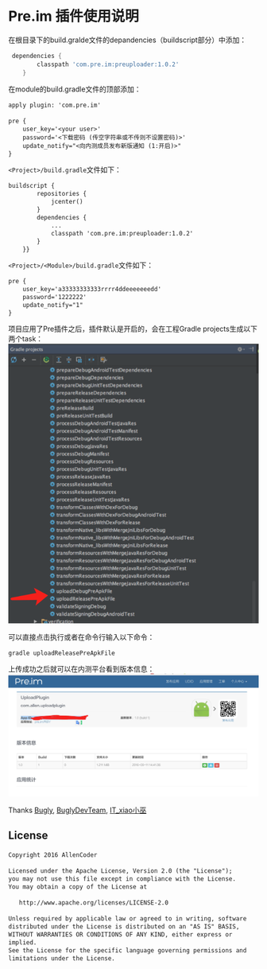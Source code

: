 # Pre.im 插件使用说明



在根目录下的build.gralde文件的depandencies（buildscript部分）中添加：


```groovy
 dependencies {
        classpath 'com.pre.im:preuploader:1.0.2'
    }
```


在module的build.gradle文件的顶部添加：

```
apply plugin: 'com.pre.im'

pre {
    user_key='<your user>'
    password='<下载密码 (传空字符串或不传则不设置密码)>'
    update_notify="<向内测成员发布新版通知 (1:开启)>"
}

```


`<Project>/build.gradle`文件如下：

```
buildscript {
        repositories {
            jcenter()
        }
        dependencies {
            ...
            classpath 'com.pre.im:preuploader:1.0.2'
        }
    }}
```

`<Project>/<Module>/build.gradle`文件如下：
```
pre {
    user_key='a33333333333rrrr4ddeeeeeeedd'
    password='1222222'
    update_notify="1"
}
```

项目应用了Pre插件之后，插件默认是开启的，会在工程Gradle projects生成以下两个task：
![task | center](./gif/17F52141-981D-4055-B82C-3F61BF31C01F.png)



可以直接点击执行或者在命令行输入以下命令：

```
gradle uploadReleasePreApkFile
```

上传成功之后就可以在内测平台看到版本信息：
![Alt text](./gif/B0A414C5-1E7B-4BA1-AC58-70616F5BAEE4.png)

 Thanks [Bugly](https://bugly.qq.com/betaGradle),
 		[BuglyDevTeam](https://github.com/BuglyDevTeam/BuglyBetaUploader),
 		[IT_xiao小巫 ](http://www.jianshu.com/p/7e8ae21b093a)

## License
```
Copyright 2016 AllenCoder

Licensed under the Apache License, Version 2.0 (the "License");
you may not use this file except in compliance with the License.
You may obtain a copy of the License at

   http://www.apache.org/licenses/LICENSE-2.0

Unless required by applicable law or agreed to in writing, software
distributed under the License is distributed on an "AS IS" BASIS,
WITHOUT WARRANTIES OR CONDITIONS OF ANY KIND, either express or implied.
See the License for the specific language governing permissions and
limitations under the License.
```



